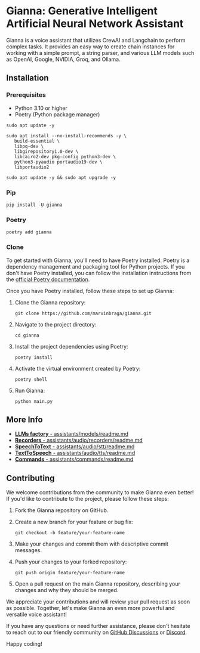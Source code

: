 # Gianna: Generative Intelligent Artificial Neural Network Assistant

Gianna is a voice assistant that utilizes CrewAI and Langchain to perform complex tasks. It provides an easy way to create chain instances for working with a simple prompt, a string parser, and various LLM models such as OpenAI, Google, NVIDIA, Groq, and Ollama.

## Installation

### Prerequisites

- Python 3.10 or higher
- Poetry (Python package manager)

```shell
sudo apt update -y 
```

```shell
sudo apt install --no-install-recommends -y \
   build-essential \
   libpq-dev \
   libgirepository1.0-dev \
   libcairo2-dev pkg-config python3-dev \
   python3-pyaudio portaudio19-dev \
   libportaudio2
```

```shell
sudo apt update -y && sudo apt upgrade -y
```

### Pip

```shell
pip install -U gianna
```

### Poetry

```shell
poetry add gianna
```

### Clone

To get started with Gianna, you'll need to have Poetry installed. Poetry is a dependency management and packaging tool for Python projects. If you don't have Poetry installed, you can follow the installation instructions from the [official Poetry documentation](https://python-poetry.org/docs/#installation).

Once you have Poetry installed, follow these steps to set up Gianna:

1. Clone the Gianna repository:
   ```
   git clone https://github.com/marvinbraga/gianna.git
   ```

2. Navigate to the project directory:
   ```
   cd gianna
   ```

3. Install the project dependencies using Poetry:
   ```
   poetry install
   ```

4. Activate the virtual environment created by Poetry:
   ```
   poetry shell
   ```

5. Run Gianna:
   ```
   python main.py
   ```

## More Info

- [**LLMs factory** - assistants/models/readme.md](gianna/assistants/models/readme.md)
- [**Recorders** - assistants/audio/recorders/readme.md](gianna/assistants/audio/recorders/readme.md)
- [**SpeechToText** - assistants/audio/stt/readme.md](gianna/assistants/audio/stt/readme.md)
- [**TextToSpeech** - assistants/audio/tts/readme.md](gianna/assistants/audio/tts/readme.md)
- [**Commands** - assistants/commands/readme.md](gianna/assistants/commands/readme.md)

## Contributing

We welcome contributions from the community to make Gianna even better! If you'd like to contribute to the project, please follow these steps:

1. Fork the Gianna repository on GitHub.

2. Create a new branch for your feature or bug fix:
   ```
   git checkout -b feature/your-feature-name
   ```

3. Make your changes and commit them with descriptive commit messages.

4. Push your changes to your forked repository:
   ```
   git push origin feature/your-feature-name
   ```

5. Open a pull request on the main Gianna repository, describing your changes and why they should be merged.

We appreciate your contributions and will review your pull request as soon as possible. Together, let's make Gianna an even more powerful and versatile voice assistant!

If you have any questions or need further assistance, please don't hesitate to reach out to our friendly community on [GitHub Discussions](https://github.com/marvinbraga/gianna/discussions) or [Discord](https://discord.gg/xXaqSaYS).

Happy coding!